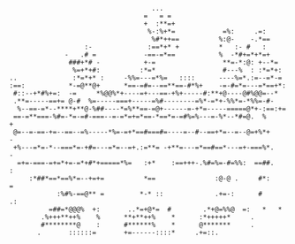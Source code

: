                                         ...                                     
                                      =   = =                                   
                                      +  :**=+                                  
                                       %-:%+*=            =%:     .=:           
                                        %#*++==          %:@-    -.*==          
                       :-              :==*+* +          *   :- #   :           
                  -   .# =            -==-=*==           %  -*#+=*+*=+          
                   ###+*# -           +-=                 **=-*:@: +--*=        
                    %=+*+#:          :*=*                 #---%  : :*=*+:       
    ..              :*=*+* :     -%%=---=*%=   ::::      ----%=*.:=--=*-=       
    :==:           *-=@**@+      *==-=#=--==**==-#*%+    -=-#=*=---=*==+*:      
     #::--+*#%+=:  -=     *%@@%*+----=+---==-+%+-----#:**+@----@#%@@=--*        
     .**=-----==+= @-#  %=-----===+-----=%#--------=%*-=*+-%%*=-*%%=-#-         
      %--==-=*--****+**@-%##----*=%**==-=@+------=-+*=-----=====@*+-:==:+=      
     ==-=**===-%#=-*=-=#-===--=-=*=+=*==-*==*=-=#%=%---=-%*--*#=@.  %     +     
     @=--=-==-+=--==--=%-----*%=-=+*==#===#=----=--#--==+*=--=--@=+%*+     -    
     +%---=*=-*--===*=-+#=---=*=--=+.:=**= -+**=---=*==#==*---=+-===%*.    -    
      =+=-===-=+=*+=-=*+#*+=====*%=   :+*    :==+++-.%#=%=-#=%%:  ==##.    :    
         :*##*==*==%*=--+=+=          *==               :@-@ .     #*:    =     
                :%#%-==@** =         *-* ::             .+=-:      #     .:     
              =##=*@@@%  +:       ..*=+@*=  #        .*+@=%%@  =:   *   *       
            .%+++**++%    %      **+**++%    *      :*+++++*     .              
            #********@    :      #******%    *      @*******     .              
           .       ::::::=       +=------::::*     .+=::.                        
